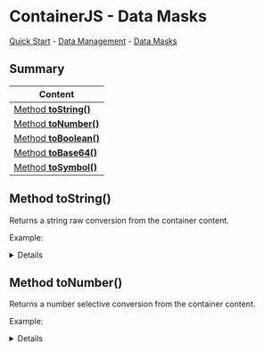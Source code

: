 # ContainerJS - Data Masks
<a href="./QuickStart.md">Quick Start</a> - <a href="./DataManagement.md">Data Management</a> - <a href="./DataMasks.md">Data Masks</a>

## Summary

| Content |
| ------- |
| <a href="#method-toString">Method **toString()**</a> |
| <a href="#method-toNumber">Method **toNumber()**</a> |
| <a href="#method-toBoolean">Method **toBoolean()**</a> |
| <a href="#method-toBase64">Method **toBase64()**</a> |
| <a href="#method-toSymbol">Method **toSymbol()**</a> |

<a id="method-toString"></a>

## Method toString()
Returns a string raw conversion from the container content.

Example:

<details>

```js
const MyContainer = Container.from([1, 2, 3]);

MyContainer.toString(); //Returns "[1, 2, 3]"
```

</details>

## Method toNumber()
Returns a number selective conversion from the container content.

Example:

<details>

```js
const MyContainer = Container.from("a12b34");

MyContainer.toNumber(); //Returns 1234 
```

</details>
